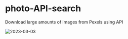 # photo-API-search

Download large amounts of images from Pexels using API

![2023-03-03](https://user-images.githubusercontent.com/124400864/222774293-1cee9cc1-342e-442b-bc51-e0eedaf9a237.png)
